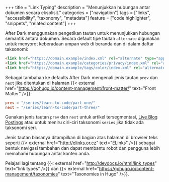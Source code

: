 +++
title = "Link Typing"
description = "Menunjukkan hubungan antar dokumen secara eksplisit."
categories = ["navigation"]
tags = ["links", "accessibility", "taxonomy", "metadata"]
feature = ["code highlighter", "snippets", "related content"]
+++

After Dark menggunakan pengetikan tautan untuk menunjukkan hubungan semantik antara dokumen. Secara default tipe tautan `alternate` digunakan untuk menyorot keberadaan umpan web di beranda dan di dalam daftar taksonomi:

```html
<link href="https://domain.example/index.xml" rel="alternate" type="application/rss+xml" title="After Dark">
<link href="https://domain.example/categories/privacy/index.xml" rel="alternate" type="application/rss+xml" title="After Dark">
<link href="https://domain.example/tags/color/index.xml" rel="alternate" type="application/rss+xml" title="After Dark">
```

Sebagai tambahan ke defaults After Dark mengenali jenis tautan `prev` dan `next` jika ditentukan di halaman {{< external href="https://gohugo.io/content-management/front-matter/" text="Front Matter" />}}:

```toml
prev = "/series/learn-to-code/part-one/"
next = "/series/learn-to-code/part-three/"
```

Gunakan jenis tautan `prev` dan `next` untuk artikel tersegmentasi, [Live Blog Postings](https://schema.org/LiveBlogPosting) atau untuk meniru ciri-ciri taksonomi `series` jika tidak ada taksonomi seri.

Jenis tautan biasanya ditampilkan di bagian atas halaman di browser teks seperti {{< external href="http://elinks.or.cz" text="ELinks" />}} sebagai bentuk navigasi tambahan dan dapat membantu robot dan pengguna lebih memahami hubungan antar konten anda.

Pelajari lagi tentang {{< external href="http://devdocs.io/html/link_types" text="link types" />}} dan {{< external href="https://gohugo.io/content-management/taxonomies" text="Taxonomies in Hugo" />}}.
